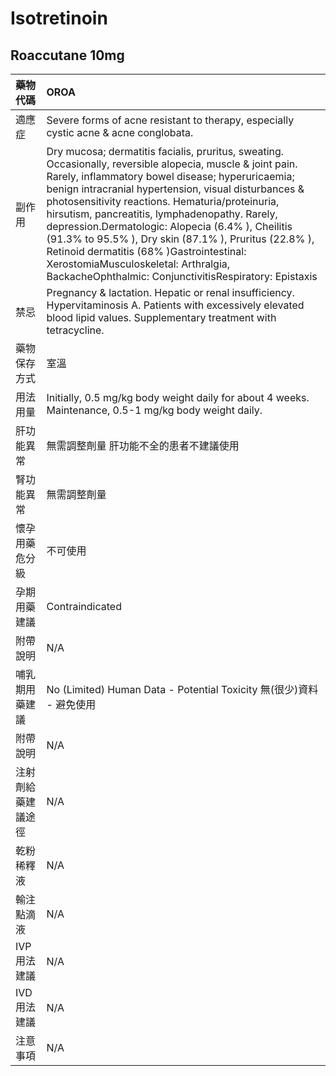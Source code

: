 # Isotretinoin

## Roaccutane 10mg

| 藥物代碼 | OROA |
| :--- | :--- |
| 適應症 | Severe forms of acne resistant to therapy, especially cystic acne & acne conglobata. |
| 副作用 | Dry mucosa; dermatitis facialis, pruritus, sweating. Occasionally, reversible alopecia, muscle & joint pain. Rarely, inflammatory bowel disease; hyperuricaemia; benign intracranial hypertension, visual disturbances & photosensitivity reactions. Hematuria/proteinuria, hirsutism, pancreatitis, lymphadenopathy. Rarely, depression.Dermatologic: Alopecia \(6.4% \), Cheilitis \(91.3% to 95.5% \), Dry skin \(87.1% \), Pruritus \(22.8% \), Retinoid dermatitis \(68% \)Gastrointestinal: XerostomiaMusculoskeletal: Arthralgia, BackacheOphthalmic: ConjunctivitisRespiratory: Epistaxis |
| 禁忌 | Pregnancy & lactation. Hepatic or renal insufficiency. Hypervitaminosis A. Patients with excessively elevated blood lipid values. Supplementary treatment with tetracycline. |
| 藥物保存方式 | 室溫 |
| 用法用量 | Initially, 0.5 mg/kg body weight daily for about 4 weeks. Maintenance, 0.5-1 mg/kg body weight daily. |
| 肝功能異常 | 無需調整劑量  肝功能不全的患者不建議使用 |
| 腎功能異常 | 無需調整劑量 |
| 懷孕用藥危分級 | 不可使用 |
| 孕期用藥建議 | Contraindicated |
| 附帶說明 | N/A |
| 哺乳期用藥建議 | No \(Limited\) Human Data - Potential Toxicity 無\(很少\)資料 - 避免使用 |
| 附帶說明 | N/A |
| 注射劑給藥建議途徑 | N/A |
| 乾粉稀釋液 | N/A |
| 輸注點滴液 | N/A |
| IVP 用法建議 | N/A |
| IVD 用法建議 | N/A |
| 注意事項 | N/A |

